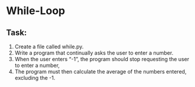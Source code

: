 # While-Loop

## Task: 
1. Create a file called while.py.
2. Write a program that continually asks the user to enter a number.
3. When the user enters “-1”, the program should stop requesting the user
to enter a number,
4. The program must then calculate the average of the numbers entered,
excluding the -1.